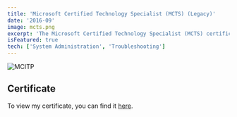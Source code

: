 ```yaml
---
title: 'Microsoft Certified Technology Specialist (MCTS) (Legacy)'
date: '2016-09'
image: mcts.png
excerpt: 'The Microsoft Certified Technology Specialist (MCTS) certification is designed for IT professionals who possess the knowledge and skills required to effectively work with Microsoft technologies. MCTS certifications cover a wide range of Microsoft products and technologies, enabling IT professionals to specialize in areas such as Windows Server, SQL Server, SharePoint, and more.'
isFeatured: true
tech: ['System Administration', 'Troubleshooting']
---
```


![MCITP](/images/certs/mcts.png)

## Certificate

To view my certificate, you can find it [here](https://docs.microsoft.com/en-us/users/davelevine/transcript/vm952hnw3p9626k).
